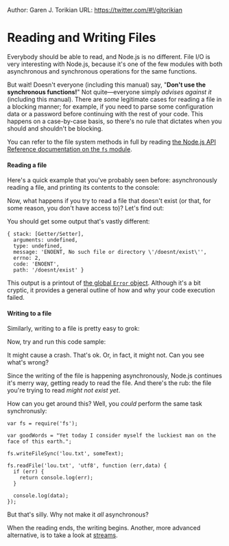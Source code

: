Author: Garen J. Torikian
URL: https://twitter.com/#!/gjtorikian

# Reading and Writing Files

Everybody should be able to read, and Node.js is no different. File I/O is very interesting with Node.js, because it's one of the few modules with both asynchronous and synchronous operations for the same functions.

But wait! Doesn't everyone (including this manual) say, "**Don't use the synchronous functions!**" Not quite—everyone simply _advises against it_ (including this manual). There are _some_ legitimate cases for reading a file in a blocking manner; for example, if you need to parse some configuration data or a password before continuing with the rest of your code. This happens on a case-by-case basis, so there's no rule that dictates when you should and shouldn't be blocking.

You can refer to the file system methods in full by reading [the Node.js API Reference documentation on the `fs` module](../nodejs_ref_guide/fs.html).

#### Reading a file

Here's a quick example that you've probably seen before: asynchronously reading a file, and printing its contents to the console:

<script src='http://snippets.nodemanual.org/github.com/mattpardee/nodemanual.org-examples/nodejs_dev_guide/fs/fs.read.file.1.js?linestart=0&lineend=0&showlines=false' defer='defer'></script>

Now, what happens if you try to read a file that doesn't exist (or that, for some reason, you don't have access to)? Let's find out:

<script src='http://snippets.nodemanual.org/github.com/mattpardee/nodemanual.org-examples/nodejs_dev_guide/fs/fs.read.file.2.js?linestart=0&lineend=0&showlines=false' defer='defer'></script>

You should get some output that's vastly different:

    { stack: [Getter/Setter],
      arguments: undefined,
      type: undefined,
      message: 'ENOENT, No such file or directory \'/doesnt/exist\'',
      errno: 2,
      code: 'ENOENT',
      path: '/doesnt/exist' }

This output is a printout of [the global `Error` object](../js_doc/Error.html). Although it's a bit cryptic, it provides a general outline of how and why your code execution failed.

#### Writing to a file

Similarly, writing to a file is pretty easy to grok:

<script src='http://snippets.nodemanual.org/github.com/mattpardee/nodemanual.org-examples/nodejs_dev_guide/fs/fs.write.file.1.js?linestart=3&lineend=0&showlines=false' defer='defer'></script>

Now, try and run this code sample:

<script src='http://snippets.nodemanual.org/github.com/mattpardee/nodemanual.org-examples/nodejs_dev_guide/fs/fs.read.write.1.js?linestart=3&lineend=0&showlines=false' defer='defer'></script>

It might cause a crash. That's ok. Or, in fact, it might not. Can you see what's wrong?

Since the writing of the file is happening asynchronously, Node.js continues it's merry way, getting ready to read the file. And there's the rub: the file you're trying to read _might not exist yet_. 

How can you get around this? Well, you _could_ perform the same task synchronusly:

	var fs = require('fs');

	var goodWords = "Yet today I consider myself the luckiest man on the face of this earth.";

	fs.writeFileSync('lou.txt', someText);

	fs.readFile('lou.txt', 'utf8', function (err,data) {
	  if (err) {
	    return console.log(err);
	  }
	  
	  console.log(data);
	});

But that's silly. Why not make it _all_ asynchronous?

<script src='http://snippets.nodemanual.org/github.com/mattpardee/nodemanual.org-examples/nodejs_dev_guide/fs/fs.read.write.2.js?linestart=3&lineend=0&showlines=false' defer='defer'></script>

When the reading ends, the writing begins. Another, more advanced alternative, is to take a look at [streams](understanding_streams.html).